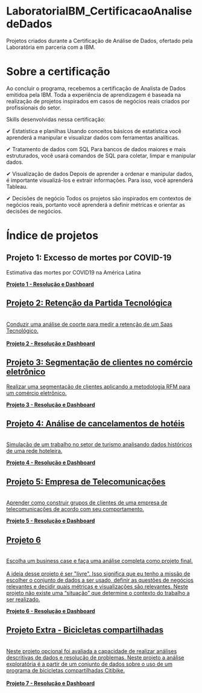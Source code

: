 # LaboratoriaIBM_CertificacaoAnalisedeDados
Projetos criados durante a Certificação de Análise de Dados, ofertado pela Laboratória em parceria com a IBM.

# Sobre a certificação

Ao concluir o programa, recebemos a certificação de Analista de Dados emitidoa pela IBM. Toda a experiência de aprendizagem é baseada na realização de projetos inspirados em casos de negócios reais criados por profissionais do setor.

Skills desenvolvidas nessa certificação:

✔ Estatística e planilhas Usando conceitos básicos de estatística você aprenderá a manipular e visualizar dados com ferramentas analíticas.

✔ Tratamento de dados com SQL Para bancos de dados maiores e mais estruturados, você usará comandos de SQL para coletar, limpar e manipular dados.

✔ Visualização de dados Depois de aprender a ordenar e manipular dados, é importante visualizá-los e extrair informações. Para isso, você aprenderá Tableau.

✔ Decisões de negócio Todos os projetos são inspirados em contextos de negócios reais, portanto você aprenderá a definir métricas e orientar as decisões de negócios.

 # Índice de projetos 
  
## Projeto 1: Excesso de mortes por COVID-19<br>

Estimativa das mortes por COVID19 na América Latina<br>

<b><a href="https://github.com/ligid/LaboratoriaIBM_CertificacaoAnalisedeDados/tree/main/projeto1" target="_blank"> Projeto 1 - Resolução e Dashboard </b> 
  
## Projeto 2: Retenção da Partida Tecnológica<br>
<br>
Conduzir uma análise de coorte para medir a retenção de um Saas Tecnológico.<br>
  <br>
 <b><a href="https://github.com/ligid/LaboratoriaIBM_CertificacaoAnalisedeDados/tree/main/projeto2" target="_blank"> Projeto 2 - Resolução e Dashboard </b> 

## Projeto 3: Segmentação de clientes no comércio eletrônico
  
Realizar uma segmentação de clientes aplicando a metodologia RFM para um comércio eletrônico.<br>

<b><a href="https://github.com/ligid/LaboratoriaIBM_CertificacaoAnalisedeDados/tree/main/projeto3" target="_blank"> Projeto 3 - Resolução e Dashboard </b> 
   
   
## Projeto 4: Análise de cancelamentos de hotéis
<br>
Simulação de um trabalho no setor de turismo analisando dados históricos de uma rede hoteleira.<br>
 
 <b><a href="https://github.com/ligid/LaboratoriaIBM_CertificacaoAnalisedeDados/tree/main/projeto4" target="_blank"> Projeto 4 - Resolução e Dashboard </b> 
   
## Projeto 5: Empresa de Telecomunicações
  <br>
Aprender como construir grupos de clientes de uma empresa de telecomunicações de acordo com seu comportamento.<br>

   <b><a href="https://github.com/ligid/LaboratoriaIBM_CertificacaoAnalisedeDados/tree/main/projeto5" target="_blank"> Projeto 5 - Resolução e Dashboard </b> 
     
     
## Projeto 6
  
<br>
Escolha um business case e faça uma análise completa como projeto final.<br>
<br>
A ideia desse projeto é ser "livre". Isso significa que eu tenho a missão de escolher o conjunto de dados a ser usado, definir as questões de negócios relevantes e decidir quais métricas e visualizações são relevantes. Neste projeto não existe uma “situação” que determine o contexto do trabalho a ser realizado. <br>

<b><a href="https://github.com/ligid/LaboratoriaIBM_CertificacaoAnalisedeDados/tree/main/projeto6" target="_blank"> Projeto 6 - Resolução e Dashboard</b> 
  
## Projeto Extra - Bicicletas compartilhadas
  
<br>
Neste projeto opcional foi avaliada a capacidade de realizar análises descritivas de dados e resolução de problemas. Neste projeto a análise exploratória é a partir de um conjunto de dados sobre o uso de um programa de bicicletas compartilhadas Citibike.<br>
<br>
<b><a href="https://github.com/ligid/LaboratoriaIBM_CertificacaoAnalisedeDados/tree/main/projetoextra_ibm" target="_blank"> Projeto 7 - Resolução e Dashboard </b> 

